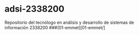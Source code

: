 # adsi-2338200
Repositorio del tecnólogo en análisis y desarrollo de sistemas de información 2338200
###(01-emmet)[01-emmet/]